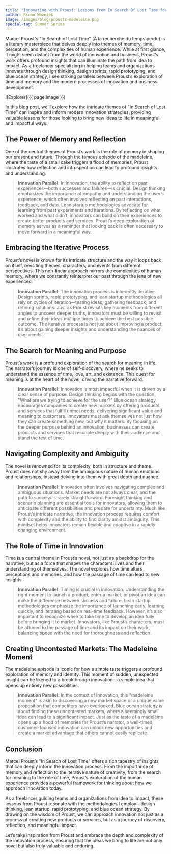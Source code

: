 ```yaml
---
title: "Innovating with Proust: Lessons from In Search Of Lost Time for Modern Innovators"
author: Bruno Wozniak
image: /images/blog/prousts-madeleine.png
special-tag: Summer Series
---
```


Marcel Proust's "In Search of Lost Time" (À la recherche du temps perdu) is a literary masterpiece that delves deeply into themes of memory, time, perception, and the complexities of human experience. While at first glance, it might seem distant from the world of innovation and business, Proust’s work offers profound insights that can illuminate the path from idea to impact. As a freelancer specializing in helping teams and organizations innovate through design thinking, design sprints, rapid prototyping, and blue ocean strategy, I see striking parallels between Proust’s exploration of time and memory and the modern processes of innovation and business development.

![Explorer]({{ page.image }})

<!--more-->

In this blog post, we’ll explore how the intricate themes of "In Search of Lost Time" can inspire and inform modern innovation strategies, providing valuable lessons for those looking to bring new ideas to life in meaningful and impactful ways.

## The Power of Memory and Reflection

One of the central themes of Proust’s work is the role of memory in shaping our present and future. Through the famous episode of the madeleine, where the taste of a small cake triggers a flood of memories, Proust illustrates how reflection and introspection can lead to profound insights and understanding.

> **Innovation Parallel**: In innovation, the ability to reflect on past experiences—both successes and failures—is crucial. Design thinking emphasizes the importance of empathy and understanding the user’s experience, which often involves reflecting on past interactions, feedback, and data. Lean startup methodologies advocate for learning from past experiments and iterations. By reflecting on what worked and what didn’t, innovators can build on their experiences to create better products and services. Proust’s deep exploration of memory serves as a reminder that looking back is often necessary to move forward in a meaningful way.

## Embracing the Iterative Process

Proust’s novel is known for its intricate structure and the way it loops back on itself, revisiting themes, characters, and events from different perspectives. This non-linear approach mirrors the complexities of human memory, where we constantly reinterpret our past through the lens of new experiences.

> **Innovation Parallel**: The innovation process is inherently iterative. Design sprints, rapid prototyping, and lean startup methodologies all rely on cycles of iteration—testing ideas, gathering feedback, and refining solutions. Just as Proust revisits key moments from different angles to uncover deeper truths, innovators must be willing to revisit and refine their ideas multiple times to achieve the best possible outcome. The iterative process is not just about improving a product; it’s about gaining deeper insights and understanding the nuances of user needs.

## The Search for Meaning and Purpose

Proust’s work is a profound exploration of the search for meaning in life. The narrator’s journey is one of self-discovery, where he seeks to understand the essence of time, love, art, and existence. This quest for meaning is at the heart of the novel, driving the narrative forward.

> **Innovation Parallel**: Innovation is most impactful when it is driven by a clear sense of purpose. Design thinking begins with the question, "What are we trying to achieve for the user?" Blue ocean strategy encourages companies to create new markets by offering products and services that fulfill unmet needs, delivering significant value and meaning to customers. Innovators must ask themselves not just how they can create something new, but why it matters. By focusing on the deeper purpose behind an innovation, businesses can create products and services that resonate deeply with their audience and stand the test of time.

## Navigating Complexity and Ambiguity

The novel is renowned for its complexity, both in structure and theme. Proust does not shy away from the ambiguous nature of human emotions and relationships, instead delving into them with great depth and nuance.

> **Innovation Parallel**: Innovation often involves navigating complex and ambiguous situations. Market needs are not always clear, and the path to success is rarely straightforward. Foresight thinking and scenario planning are essential tools for innovators, allowing them to anticipate different possibilities and prepare for uncertainty. Much like Proust’s intricate narrative, the innovation process requires comfort with complexity and the ability to find clarity amidst ambiguity. This mindset helps innovators remain flexible and adaptive in a rapidly changing environment.

## The Role of Time in Innovation

Time is a central theme in Proust’s novel, not just as a backdrop for the narrative, but as a force that shapes the characters’ lives and their understanding of themselves. The novel explores how time alters perceptions and memories, and how the passage of time can lead to new insights.

> **Innovation Parallel**: Timing is crucial in innovation. Understanding the right moment to launch a product, enter a market, or pivot an idea can make the difference between success and failure. Lean startup methodologies emphasize the importance of launching early, learning quickly, and iterating based on real-time feedback. However, it’s also important to recognize when to take time to develop an idea fully before bringing it to market. Innovators, like Proust’s characters, must be attuned to the passage of time and its impact on their work, balancing speed with the need for thoroughness and reflection.

## Creating Uncontested Markets: The Madeleine Moment

The madeleine episode is iconic for how a simple taste triggers a profound exploration of memory and identity. This moment of sudden, unexpected insight can be likened to a breakthrough innovation—a simple idea that opens up entirely new possibilities.

> **Innovation Parallel**: In the context of innovation, this "madeleine moment" is akin to discovering a new market space or a unique value proposition that competitors have overlooked. Blue ocean strategy is about finding these uncontested markets, where a seemingly small idea can lead to a significant impact. Just as the taste of a madeleine opens up a flood of memories for Proust’s narrator, a well-timed, customer-focused innovation can unlock new opportunities and create a market advantage that others cannot easily replicate.

## Conclusion

Marcel Proust’s "In Search of Lost Time" offers a rich tapestry of insights that can deeply inform the innovation process. From the importance of memory and reflection to the iterative nature of creativity, from the search for meaning to the role of time, Proust’s exploration of the human experience provides a powerful framework for thinking about how we approach innovation today.

As a freelancer guiding teams and organizations from idea to impact, these lessons from Proust resonate with the methodologies I employ—design thinking, lean startup, rapid prototyping, and blue ocean strategy. By drawing on the wisdom of Proust, we can approach innovation not just as a process of creating new products or services, but as a journey of discovery, reflection, and meaningful impact.

Let’s take inspiration from Proust and embrace the depth and complexity of the innovation process, ensuring that the ideas we bring to life are not only novel but also truly valuable and enduring.
